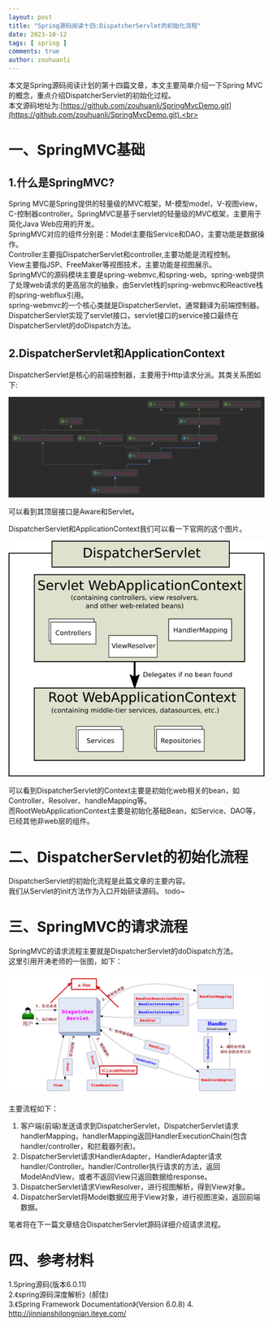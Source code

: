 ```yaml
---
layout: post
title: "Spring源码阅读十四:DispatcherServlet的初始化流程"
date: 2023-10-12
tags: [ spring ]
comments: true
author: zouhuanli
---
```


本文是Spring源码阅读计划的第十四篇文章，本文主要简单介绍一下Spring MVC的概念，重点介绍DispatcherServlet的初始化过程。<br>
本文源码地址为:[https://github.com/zouhuanli/SpringMvcDemo.git](https://github.com/zouhuanli/SpringMvcDemo.git).<br>

# 一、SpringMVC基础

## 1.什么是SpringMVC?<br>

Spring MVC是Spring提供的轻量级的MVC框架，M-模型model，V-视图view，C-控制器controller。SpringMVC是基于servlet的轻量级的MVC框架，主要用于简化Java
Web应用的开发。<br>
SpringMVC对应的组件分别是：Model主要指Service和DAO，主要功能是数据操作。<br>
Controller主要指DispatcherServlet和controller,主要功能是流程控制。<br>
View主要指JSP、FreeMaker等视图技术，主要功能是视图展示。<br>
SpringMVC的源码模块主要是spring-webmvc,和spring-web。spring-web提供了处理web请求的更高层次的抽象，由Servlet栈的spring-webmvc和Reactive栈的spring-webflux引用。<br>
spring-webmvc的一个核心类就是DispatcherServlet，通常翻译为前端控制器。DispatcherServlet实现了servlet接口，servlet接口的service接口最终在DispatcherServlet的doDispatch方法。

## 2.DispatcherServlet和ApplicationContext

DispatcherServlet是核心的前端控制器，主要用于Http请求分派。其类关系图如下:

![DispatcherServlet](https://raw.githubusercontent.com/zouhuanli/zouhuanli.github.io/master/images/2023-10-12-spring_source_code_reading_14/DispatcherServlet.png)

可以看到其顶层接口是Aware和Servlet。<br>

DispatcherServlet和ApplicationContext我们可以看一下官网的这个图片。

![mvc-context-hierarchy](https://raw.githubusercontent.com/zouhuanli/zouhuanli.github.io/master/images/2023-10-12-spring_source_code_reading_14/mvc-context-hierarchy.png)

可以看到DispatcherServlet的Context主要是初始化web相关的bean，如Controller、Resolver、handleMapping等。<br>
而RootWebApplicationContext主要是初始化基础Bean，如Service、DAO等，已经其他非web层的组件。


# 二、DispatcherServlet的初始化流程

DispatcherServlet的初始化流程是此篇文章的主要内容。<br>
我们从Servlet的init方法作为入口开始研读源码。
    todo~

# 三、SpringMVC的请求流程

SpringMVC的请求流程主要就是DispatcherServlet的doDispatch方法。<br>
这里引用开涛老师的一张图，如下：

![spring-springframework-mvc](https://raw.githubusercontent.com/zouhuanli/zouhuanli.github.io/master/images/2023-10-12-spring_source_code_reading_14/spring-springframework-mvc.png)

主要流程如下：

1. 客户端(前端)发送请求到DispatcherServlet，DispatcherServlet请求handlerMapping，handlerMapping返回HandlerExecutionChain(包含handler/controller，和拦截器列表)。<br>
2. DispatcherServlet请求HandlerAdapter，HandlerAdapter请求handler/Controller。handler/Controller执行请求的方法，返回ModelAndView，或者不返回View只返回数据给response。<br>
3. DispatcherServlet请求ViewResolver，进行视图解析，得到View对象。<br>
4. DispatcherServlet将Model数据应用于View对象，进行视图渲染，返回前端数据。<br>

笔者将在下一篇文章结合DispatcherServlet源码详细介绍请求流程。
# 四、参考材料

1.Spring源码(版本6.0.11)<br>
2.《spring源码深度解析》(郝佳)<br>
3.《Spring Framework Documentation》(Version 6.0.8)
4. http://jinnianshilongnian.iteye.com/